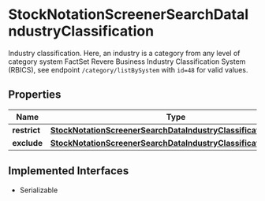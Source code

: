 

# StockNotationScreenerSearchDataIndustryClassification

Industry classification. Here, an industry is a category from any level of category system FactSet Revere Business Industry Classification System (RBICS), see endpoint `/category/listBySystem` with `id=48` for valid values.

## Properties

Name | Type | Description | Notes
------------ | ------------- | ------------- | -------------
**restrict** | [**StockNotationScreenerSearchDataIndustryClassificationRestrict**](StockNotationScreenerSearchDataIndustryClassificationRestrict.md) |  |  [optional]
**exclude** | [**StockNotationScreenerSearchDataIndustryClassificationExclude**](StockNotationScreenerSearchDataIndustryClassificationExclude.md) |  |  [optional]


## Implemented Interfaces

* Serializable


